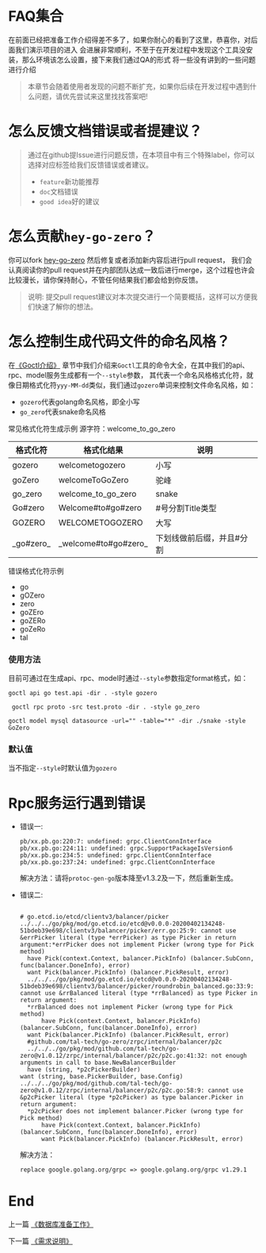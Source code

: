# FAQ集合
在前面已经把准备工作介绍得差不多了，如果你耐心的看到了这里，恭喜你，对后面我们演示项目的进入
会进展非常顺利，不至于在开发过程中发现这个工具没安装，那么环境该怎么设置，接下来我们通过QA的形式
将一些没有讲到的一些问题进行介绍

> 本章节会随着使用者发现的问题不断扩充，如果你后续在开发过程中遇到什么问题，请优先尝试来这里找找答案吧!

# 怎么反馈文档错误或者提建议？
> 通过在github提Issue进行问题反馈，在本项目中有三个特殊label，你可以选择对应标签给我们反馈错误或者建议。
> * `feature`新功能推荐
> * `doc`文档错误
> * `good idea`好的建议

# 怎么贡献`hey-go-zero`？
你可以fork [hey-go-zero](https://github.com/songmeizi/hey-go-zero) 然后修复或者添加新内容后进行pull request，
我们会认真阅读你的pull request并在内部团队达成一致后进行merge，这个过程也许会比较漫长，请你保持耐心，不管任何结果我们都会给到你反馈。

> 说明: 提交pull request建议对本次提交进行一个简要概括，这样可以方便我们快速了解你的想法。

# 怎么控制生成代码文件的命名风格？
在[《Goctl介绍》](./goctl-intro.md) 章节中我们介绍来`Goctl`工具的命令大全，在其中我们的api、rpc、model服务生成都有一个`--style`参数，
其代表一个命名风格格式化符，就像日期格式化符`yyy-MM-dd`类似，我们通过`gozero`单词来控制文件命名风格，如：
* `gozero`代表golang命名风格，即全小写
* `go_zero`代表snake命名风格

常见格式化符生成示例
源字符：welcome_to_go_zero

| 格式化符   | 格式化结果            | 说明                      |
|------------|-----------------------|---------------------------|
| gozero     | welcometogozero       | 小写                      |
| goZero     | welcomeToGoZero       | 驼峰                      |
| go_zero    | welcome_to_go_zero    | snake                     |
| Go#zero    | Welcome#to#go#zero    | #号分割Title类型          |
| GOZERO     | WELCOMETOGOZERO       | 大写                      |
| \_go#zero_ | \_welcome#to#go#zero_ | 下划线做前后缀，并且#分割 |

错误格式化符示例
* go
* gOZero
* zero
* goZEro
* goZERo
* goZeRo
* tal

### 使用方法

目前可通过在生成api、rpc、model时通过`--style`参数指定format格式，如：
``` shell script
goctl api go test.api -dir . -style gozero
```
``` shell script
 goctl rpc proto -src test.proto -dir . -style go_zero
```
``` shell script
goctl model mysql datasource -url="" -table="*" -dir ./snake -style GoZero
```

### 默认值
当不指定`--style`时默认值为`gozero`

# Rpc服务运行遇到错误

* 错误一:

  ``` golang
  pb/xx.pb.go:220:7: undefined: grpc.ClientConnInterface
  pb/xx.pb.go:224:11: undefined: grpc.SupportPackageIsVersion6
  pb/xx.pb.go:234:5: undefined: grpc.ClientConnInterface
  pb/xx.pb.go:237:24: undefined: grpc.ClientConnInterface
  ```

  解决方法：请将`protoc-gen-go`版本降至v1.3.2及一下，然后重新生成。

* 错误二:

  ``` golang

  # go.etcd.io/etcd/clientv3/balancer/picker
  ../../../go/pkg/mod/go.etcd.io/etcd@v0.0.0-20200402134248-51bdeb39e698/clientv3/balancer/picker/err.go:25:9: cannot use &errPicker literal (type *errPicker) as type Picker in return argument:*errPicker does not implement Picker (wrong type for Pick method)
    have Pick(context.Context, balancer.PickInfo) (balancer.SubConn, func(balancer.DoneInfo), error)
    want Pick(balancer.PickInfo) (balancer.PickResult, error)
    ../../../go/pkg/mod/go.etcd.io/etcd@v0.0.0-20200402134248-51bdeb39e698/clientv3/balancer/picker/roundrobin_balanced.go:33:9: cannot use &rrBalanced literal (type *rrBalanced) as type Picker in return argument:
    *rrBalanced does not implement Picker (wrong type for Pick method)
		have Pick(context.Context, balancer.PickInfo) (balancer.SubConn, func(balancer.DoneInfo), error)
    want Pick(balancer.PickInfo) (balancer.PickResult, error)
    #github.com/tal-tech/go-zero/zrpc/internal/balancer/p2c
    ../../../go/pkg/mod/github.com/tal-tech/go-zero@v1.0.12/zrpc/internal/balancer/p2c/p2c.go:41:32: not enough arguments in call to base.NewBalancerBuilder
	have (string, *p2cPickerBuilder)
  want (string, base.PickerBuilder, base.Config)
  ../../../go/pkg/mod/github.com/tal-tech/go-zero@v1.0.12/zrpc/internal/balancer/p2c/p2c.go:58:9: cannot use &p2cPicker literal (type *p2cPicker) as type balancer.Picker in return argument:
	*p2cPicker does not implement balancer.Picker (wrong type for Pick method)
		have Pick(context.Context, balancer.PickInfo) (balancer.SubConn, func(balancer.DoneInfo), error)
		want Pick(balancer.PickInfo) (balancer.PickResult, error)
  ```

  解决方法：
  
    ``` golang
    replace google.golang.org/grpc => google.golang.org/grpc v1.29.1
    ```
  
# End

上一篇 [《数据库准备工作》](./db-create.md)

下一篇 [《需求说明》](../requirement/summary.md)